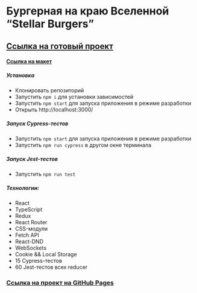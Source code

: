 # Бургерная на краю Вселенной “Stellar Burgers”
## [Ссылка на готовый проект](https://diploma.kirill-samylin.ru/)
#### [Ссылка на макет](https://www.figma.com/file/vejDm3dVTUor3wBdNO137u/React-%2F-%D0%9F%D1%80%D0%BE%D0%B5%D0%BA%D1%82%D0%BD%D1%8B%D0%B5-%D0%B7%D0%B0%D0%B4%D0%B0%D1%87%D0%B8?node-id=0%3A1)

##### Установка
* Клонировать репозиторий
* Запустить `npm i` для установки зависимостей
* Запустить `npm start` для запуска приложения в режиме разработки
* Открыть http://localhost:3000/

##### Запуск Cypress-тестов
* Запустить `npm start` для запуска приложения в режиме разработки
* Запустить `npm run cypress` в другом окне терминала

##### Запуск Jest-тестов
* Запустить  `npm run test`

##### Технологии:
* React
* TypeScript
* Redux
* React Router
* CSS-модули
* Fetch API
* React-DND
* WebSockets
* Cookie && Local Storage
* 15 Cypress-тестов
* 60 Jest-тестов всех reducer

### [Ссылка на проект на GitHub Pages](https://kirill-samylin.github.io/react-burger)
